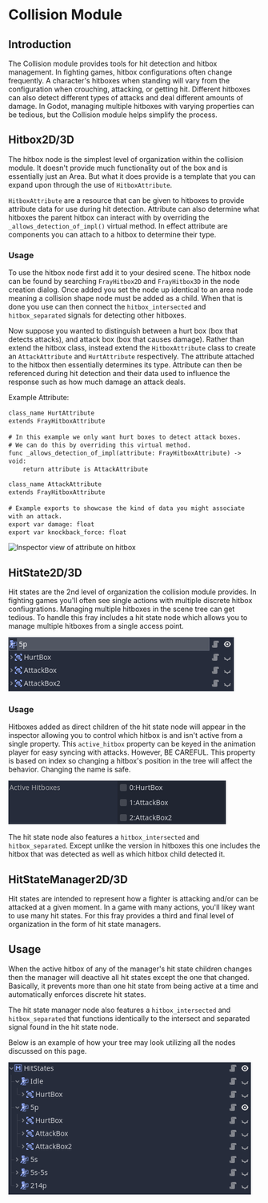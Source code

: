 # Collision Module

## Introduction

The Collision module provides tools for hit detection and hitbox management. In fighting games, hitbox configurations often change frequently. A character's hitboxes when standing will vary from the configuration when crouching, attacking, or getting hit. Different hitboxes can also detect different types of attacks and deal different amounts of damage. In Godot, managing multiple hitboxes with varying properties can be tedious, but the Collision module helps simplify the process.

## Hitbox2D/3D

The hitbox node is the simplest level of organization within the collision module. It doesn't provide much functionality out of the box and is essentially just an Area. But what it does provide is a template that you can expand upon through the use of `HitboxAttribute`.

`HitboxAttribute` are a resource that can be given to hitboxes to provide attribute data for use during hit detection. Attribute can also determine what hitboxes the parent hitbox can interact with by overriding the `_allows_detection_of_impl()` virtual method. In effect attribute are components you can attach to a hitbox to determine their type.

### Usage

To use the hitbox node first add it to your desired scene. The hitbox node can be found by searching `FrayHitbox2D` and `FrayHitbox3D` in the node creation dialog. Once added you set the node up identical to an area node meaning a collision shape node must be added as a child. When that is done you use can then connect the `hitbox_intersected` and `hitbox_separated` signals for detecting other hitboxes.

Now suppose you wanted to distinguish between a hurt box (box that detects attacks), and attack box (box that causes damage). Rather than extend the hitbox class, instead extend the `HitboxAttribute` class to create an `AttackAttribute` and `HurtAttribute` respectively. The attribute attached to the hitbox then essentially determines its type. Attribute can then be referenced during hit detection and their data used to influence the response such as how much damage an attack deals.

Example Attribute:

```gdscript
class_name HurtAttribute
extends FrayHitboxAttribute

# In this example we only want hurt boxes to detect attack boxes.
# We can do this by overriding this virtual method.
func _allows_detection_of_impl(attribute: FrayHitboxAttribute) -> void:
    return attribute is AttackAttribute

```

```gdscript
class_name AttackAttribute
extends FrayHitboxAttribute

# Example exports to showcase the kind of data you might associate with an attack.
export var damage: float
export var knockback_force: float
```

![Inspector view of attribute on hitbox](images/inspector_attribute.png)

## HitState2D/3D

Hit states are the 2nd level of organization the collision module provides. In fighting games you'll often see single actions with multiple discrete hitbox confiugrations. Managing multiple hitboxes in the scene tree can get tedious. To handle this fray includes a hit state node which allows you to manage multiple hitboxes from a single access point.

![Tree view of hit state with hitbox children](images/tree_hit_state.png)

### Usage

Hitboxes added as direct children of the hit state node will appear in the inspector allowing you to control which hitbox is and isn't active from a single property. This `active_hitbox` property can be keyed in the animation player for easy syncing with attacks. However, BE CAREFUL. This property is based on index so changing a hitbox's position in the tree will affect the behavior. Changing the name is safe.

![Inspector view of active hitboxes](images/inspector_active_hitbox.png)

The hit state node also features a `hitbox_intersected` and `hitbox_separated`. Except unlike the version in hitboxes this one includes the hitbox that was detected as well as which hitbox child detected it.

## HitStateManager2D/3D

Hit states are intended to represent how a fighter is attacking and/or can be attacked at a given moment. In a game with many actions, you'll likey want to use many hit states. For this fray provides a third and final level of organization in the form of hit state managers.

## Usage

When the active hitbox of any of the manager's hit state children changes then the manager will deactive all hit states except the one that changed. Basically, it prevents more than one hit state from being active at a time and automatically enforces discrete hit states.

The hit state manager node also features a `hitbox_intersected` and `hitbox_separated` that functions identically to the intersect and separated signal found in the hit state node.

Below is an example of how your tree may look utilizing all the nodes discussed on this page.

![Image of example tree structure using all the discussed nodes](images/example_tree_structure.png)